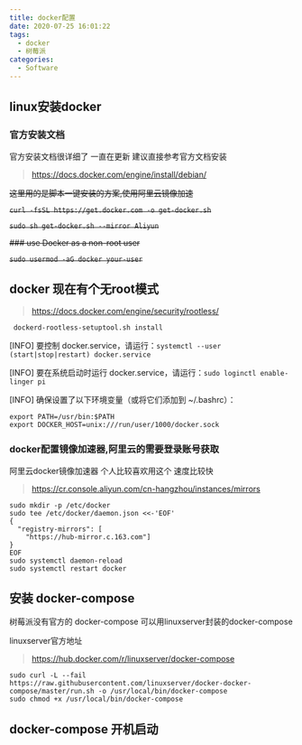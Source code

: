 ```yaml
---
title: docker配置
date: 2020-07-25 16:01:22
tags:
  - docker
  - 树莓派
categories:
  - Software
---
```

## linux安装docker

### 官方安装文档

官方安装文档很详细了 一直在更新 建议直接参考官方文档安装

>https://docs.docker.com/engine/install/debian/

~~这里用的是脚本一键安装的方案,使用阿里云镜像加速~~

~~`curl -fsSL https://get.docker.com -o get-docker.sh`~~

~~`sudo sh get-docker.sh --mirror Aliyun`~~

~~### use Docker as a non-root user~~

~~`sudo usermod -aG docker your-user`~~

## docker 现在有个无root模式
>https://docs.docker.com/engine/security/rootless/

` dockerd-rootless-setuptool.sh install`


[INFO] 要控制 docker.service，请运行：`systemctl --user (start|stop|restart) docker.service`

[INFO] 要在系统启动时运行 docker.service，请运行：`sudo loginctl enable-linger pi`

[INFO] 确保设置了以下环境变量（或将它们添加到 ~/.bashrc）：

```
export PATH=/usr/bin:$PATH
export DOCKER_HOST=unix:///run/user/1000/docker.sock
```


### docker配置镜像加速器,阿里云的需要登录账号获取

阿里云docker镜像加速器 个人比较喜欢用这个 速度比较快

>https://cr.console.aliyun.com/cn-hangzhou/instances/mirrors

```
sudo mkdir -p /etc/docker
sudo tee /etc/docker/daemon.json <<-'EOF'
{
  "registry-mirrors": [
	"https://hub-mirror.c.163.com"]
}
EOF
sudo systemctl daemon-reload
sudo systemctl restart docker
```

## 安装 docker-compose
树莓派没有官方的 docker-compose 可以用linuxserver封装的docker-compose

linuxserver官方地址
>https://hub.docker.com/r/linuxserver/docker-compose

```
sudo curl -L --fail https://raw.githubusercontent.com/linuxserver/docker-docker-compose/master/run.sh -o /usr/local/bin/docker-compose
sudo chmod +x /usr/local/bin/docker-compose
```

## docker-compose 开机启动
